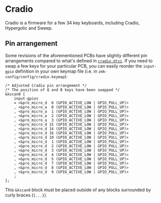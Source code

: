 # Cradio

Cradio is a firmware for a few 34 key keyboards, including Cradio, Hypergolic and Sweep.

## Pin arrangement

Some revisions of the aforementioned PCBs have slightly different pin arrangements compared to what's defined in [`cradio.dtsi`](./cradio.dtsi). If you need to swap a few keys for your particular PCB, you can easily reorder the `input-gpio` definition in your own keymap file (i.e. in `zmk-config/config/cradio.keymap`):

```dts
/* Adjusted Cradio pin arrangement */
/* The position of Q and B keys have been swapped */
&kscan0 {
	input-gpios
	= <&pro_micro_d  6 (GPIO_ACTIVE_LOW | GPIO_PULL_UP)>
	, <&pro_micro_a  0 (GPIO_ACTIVE_LOW | GPIO_PULL_UP)>
	, <&pro_micro_a  1 (GPIO_ACTIVE_LOW | GPIO_PULL_UP)>
	, <&pro_micro_a  2 (GPIO_ACTIVE_LOW | GPIO_PULL_UP)>
	, <&pro_micro_a  3 (GPIO_ACTIVE_LOW | GPIO_PULL_UP)>
	, <&pro_micro_d 15 (GPIO_ACTIVE_LOW | GPIO_PULL_UP)>
	, <&pro_micro_d 14 (GPIO_ACTIVE_LOW | GPIO_PULL_UP)>
	, <&pro_micro_d 16 (GPIO_ACTIVE_LOW | GPIO_PULL_UP)>
	, <&pro_micro_d 10 (GPIO_ACTIVE_LOW | GPIO_PULL_UP)>
	, <&pro_micro_d  1 (GPIO_ACTIVE_LOW | GPIO_PULL_UP)>
	, <&pro_micro_d  2 (GPIO_ACTIVE_LOW | GPIO_PULL_UP)>
	, <&pro_micro_d  3 (GPIO_ACTIVE_LOW | GPIO_PULL_UP)>
	, <&pro_micro_d  4 (GPIO_ACTIVE_LOW | GPIO_PULL_UP)>
	, <&pro_micro_d  5 (GPIO_ACTIVE_LOW | GPIO_PULL_UP)>
	, <&pro_micro_d  7 (GPIO_ACTIVE_LOW | GPIO_PULL_UP)>
	, <&pro_micro_d  8 (GPIO_ACTIVE_LOW | GPIO_PULL_UP)>
	, <&pro_micro_d  9 (GPIO_ACTIVE_LOW | GPIO_PULL_UP)>
	;
};
```

This `&kscan0` block must be placed outside of any blocks surrounded by curly braces (`{...}`).
